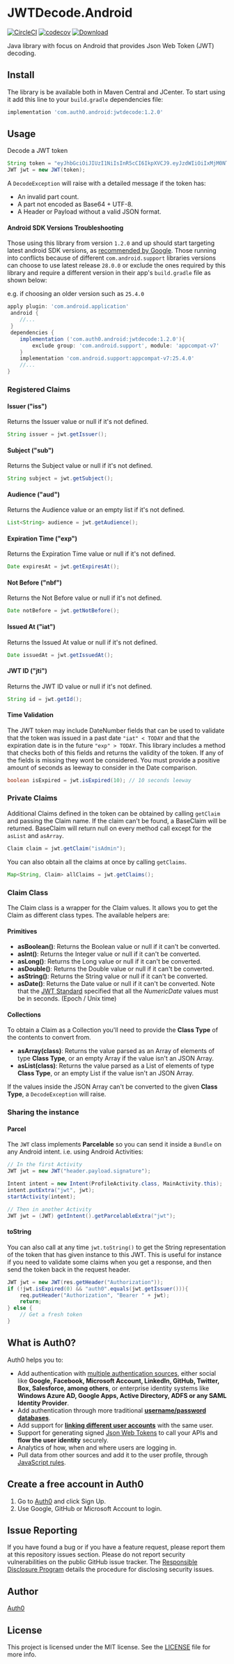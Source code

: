 # JWTDecode.Android

[![CircleCI](https://img.shields.io/circleci/project/github/auth0/JWTDecode.Android.svg?style=flat-square)](https://circleci.com/gh/auth0/JWTDecode.Android/tree/master)
[![codecov](https://codecov.io/gh/auth0/JWTDecode.android/branch/master/graph/badge.svg)](https://codecov.io/gh/auth0/JWTDecode.android)
[![Download](https://api.bintray.com/packages/auth0/android/jwtdecode/images/download.svg)](https://bintray.com/auth0/android/jwtdecode/_latestVersion)

Java library with focus on Android that provides Json Web Token (JWT) decoding.

## Install
The library is be available both in Maven Central and JCenter. To start using it add this line to your `build.gradle` dependencies file:

```groovy
implementation 'com.auth0.android:jwtdecode:1.2.0'
```

## Usage

Decode a JWT token

```java
String token = "eyJhbGciOiJIUzI1NiIsInR5cCI6IkpXVCJ9.eyJzdWIiOiIxMjM0NTY3ODkwIiwibmFtZSI6IkpvaG4gRG9lIiwiYWRtaW4iOnRydWV9.TJVA95OrM7E2cBab30RMHrHDcEfxjoYZgeFONFh7HgQ";
JWT jwt = new JWT(token);
```

A `DecodeException` will raise with a detailed message if the token has:
* An invalid part count.
* A part not encoded as Base64 + UTF-8.
* A Header or Payload without a valid JSON format.


#### Android SDK Versions Troubleshooting
Those using this library from version `1.2.0` and up should start targeting latest android SDK versions, as [recommended by Google](https://developer.android.com/distribute/best-practices/develop/target-sdk). Those running into conflicts because of different `com.android.support` libraries versions can choose to use latest release `28.0.0` or exclude the ones required by this library and require a different version in their app's `build.gradle` file as shown below:

 e.g. if choosing an older version such as `25.4.0`

```groovy
apply plugin: 'com.android.application'
 android {
    //...
 }
 dependencies {
    implementation ('com.auth0.android:jwtdecode:1.2.0'){
        exclude group: 'com.android.support', module: 'appcompat-v7'
    }
    implementation 'com.android.support:appcompat-v7:25.4.0'
    //...
}
```

### Registered Claims

#### Issuer ("iss")

Returns the Issuer value or null if it's not defined.

```java
String issuer = jwt.getIssuer();
```

#### Subject ("sub")

Returns the Subject value or null if it's not defined.

```java
String subject = jwt.getSubject();
```

#### Audience ("aud")

Returns the Audience value or an empty list if it's not defined.

```java
List<String> audience = jwt.getAudience();
```

#### Expiration Time ("exp")

Returns the Expiration Time value or null if it's not defined.

```java
Date expiresAt = jwt.getExpiresAt();
```

#### Not Before ("nbf")

Returns the Not Before value or null if it's not defined.

```java
Date notBefore = jwt.getNotBefore();
```

#### Issued At ("iat")

Returns the Issued At value or null if it's not defined.

```java
Date issuedAt = jwt.getIssuedAt();
```

#### JWT ID ("jti")

Returns the JWT ID value or null if it's not defined.

```java
String id = jwt.getId();
```

#### Time Validation

The JWT token may include DateNumber fields that can be used to validate that the token was issued in a past date `"iat" < TODAY` and that the expiration date is in the future `"exp" > TODAY`. This library includes a method that checks both of this fields and returns the validity of the token. If any of the fields is missing they wont be considered. You must provide a positive amount of seconds as leeway to consider in the Date comparison.

```java
boolean isExpired = jwt.isExpired(10); // 10 seconds leeway
```

### Private Claims

Additional Claims defined in the token can be obtained by calling `getClaim` and passing the Claim name. If the claim can't be found, a BaseClaim will be returned. BaseClaim will return null on every method call except for the `asList` and `asArray`.

```java
Claim claim = jwt.getClaim("isAdmin");
```

You can also obtain all the claims at once by calling `getClaims`.

```java
Map<String, Claim> allClaims = jwt.getClaims();
```

### Claim Class
The Claim class is a wrapper for the Claim values. It allows you to get the Claim as different class types. The available helpers are:

#### Primitives
* **asBoolean()**: Returns the Boolean value or null if it can't be converted.
* **asInt()**: Returns the Integer value or null if it can't be converted.
* **asLong()**: Returns the Long value or null if it can't be converted.
* **asDouble()**: Returns the Double value or null if it can't be converted.
* **asString()**: Returns the String value or null if it can't be converted.
* **asDate()**: Returns the Date value or null if it can't be converted. Note that the [JWT Standard](https://tools.ietf.org/html/rfc7519#section-2) specified that all the *NumericDate* values must be in seconds. (Epoch / Unix time)

#### Collections
To obtain a Claim as a Collection you'll need to provide the **Class Type** of the contents to convert from.

* **asArray(class)**: Returns the value parsed as an Array of elements of type **Class Type**, or an empty Array if the value isn't an JSON Array.
* **asList(class)**: Returns the value parsed as a List of elements of type **Class Type**, or an empty List if the value isn't an JSON Array.

If the values inside the JSON Array can't be converted to the given **Class Type**, a `DecodeException` will raise.

### Sharing the instance

#### Parcel

The `JWT` class implements **Parcelable** so you can send it inside a `Bundle` on any Android intent. i.e. using Android Activities:

```java
// In the first Activity
JWT jwt = new JWT("header.payload.signature");

Intent intent = new Intent(ProfileActivity.class, MainActivity.this);
intent.putExtra("jwt", jwt);
startActivity(intent);

// Then in another Activity
JWT jwt = (JWT) getIntent().getParcelableExtra("jwt");
```

#### toString

You can also call at any time `jwt.toString()` to get the String representation of the token that has given instance to this JWT. This is useful for instance if you need to validate some claims when you get a response, and then send the token back in the request header.

```java
JWT jwt = new JWT(res.getHeader("Authorization"));
if (!jwt.isExpired(0) && "auth0".equals(jwt.getIssuer())){
    req.putHeader("Authorization", "Bearer " + jwt);
    return;
} else {
    // Get a fresh token
}
```


## What is Auth0?

Auth0 helps you to:

* Add authentication with [multiple authentication sources](https://docs.auth0.com/identityproviders), either social like **Google, Facebook, Microsoft Account, LinkedIn, GitHub, Twitter, Box, Salesforce, among others**, or enterprise identity systems like **Windows Azure AD, Google Apps, Active Directory, ADFS or any SAML Identity Provider**.
* Add authentication through more traditional **[username/password databases](https://docs.auth0.com/mysql-connection-tutorial)**.
* Add support for **[linking different user accounts](https://docs.auth0.com/link-accounts)** with the same user.
* Support for generating signed [Json Web Tokens](https://docs.auth0.com/jwt) to call your APIs and **flow the user identity** securely.
* Analytics of how, when and where users are logging in.
* Pull data from other sources and add it to the user profile, through [JavaScript rules](https://docs.auth0.com/rules).

## Create a free account in Auth0

1. Go to [Auth0](https://auth0.com) and click Sign Up.
2. Use Google, GitHub or Microsoft Account to login.

## Issue Reporting

If you have found a bug or if you have a feature request, please report them at this repository issues section. Please do not report security vulnerabilities on the public GitHub issue tracker. The [Responsible Disclosure Program](https://auth0.com/whitehat) details the procedure for disclosing security issues.

## Author

[Auth0](https://auth0.com)

## License

This project is licensed under the MIT license. See the [LICENSE](LICENSE) file for more info.
